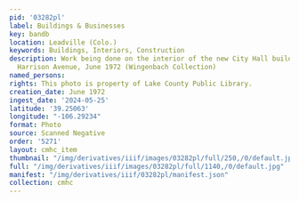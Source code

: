 ```yaml
---
pid: '03282pl'
label: Buildings & Businesses
key: bandb
location: Leadville (Colo.)
keywords: Buildings, Interiors, Construction
description: Work being done on the interior of the new City Hall building at 800
  Harrison Avenue, June 1972 (Wingenbach Collection)
named_persons: 
rights: This photo is property of Lake County Public Library.
creation_date: June 1972
ingest_date: '2024-05-25'
latitude: '39.25063'
longitude: "-106.29234"
format: Photo
source: Scanned Negative
order: '5271'
layout: cmhc_item
thumbnail: "/img/derivatives/iiif/images/03282pl/full/250,/0/default.jpg"
full: "/img/derivatives/iiif/images/03282pl/full/1140,/0/default.jpg"
manifest: "/img/derivatives/iiif/03282pl/manifest.json"
collection: cmhc
---
```

